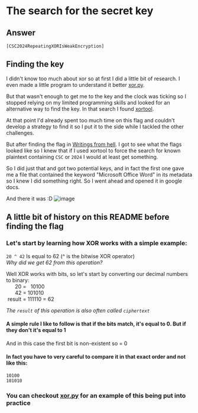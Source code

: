 # The search for the secret key

## Answer

`[CSC2024RepeatingXORIsWeakEncryption]`

## Finding the key

I didn't know too much about xor so at first I did a little bit of research.
I even made a little program to understand it better [xor.py](https://github.com/pindjouf/cyber_summer_school_application/blob/main/01%20-%20key%20size%20does%20not%20matter/xor.py).

But that wasn't enough to get me to the key and the clock was ticking so I stopped relying on my limited programming skills and looked for an alternative way to find the key. In that search I found [xortool](https://github.com/hellman/xortool).

At that point I'd already spent too much time on this flag and couldn't develop a strategy to find it so I put it to the side while I tackled the other challenges.

But after finding the flag in [Writings from hell](https://github.com/pindjouf/cyber_summer_school_application/tree/main/07%20-%20Writings%20from%20Hell_1). I got to see what the flags looked like so I knew that if I used xortool to force the search for known plaintext containing `CSC` or `2024` I would at least get something.

So I did just that and got two potential keys, and in fact the first one gave me a file that contained the keyword "Microsoft Office Word" in its metadata so I knew I did something right. So I went ahead and opened it in google docs.

And there it was :D
![image](./assets/20240622_15h32m44s_grim.png)

## A little bit of history on this README before finding the flag

### Let's start by learning how XOR works with a simple example:

`20 ^ 42` Is equal to 62 (^ is the bitwise XOR operator) \
*Why did we get 62 from this operation?*

Well XOR works with bits, so let's start by converting our decimal numbers to binary: \
&nbsp;&nbsp;&nbsp;&nbsp;&nbsp;&nbsp;20 = &nbsp;&nbsp;10100 \
&nbsp;&nbsp;&nbsp;&nbsp;&nbsp;&nbsp;42 = 101010 \
&nbsp;result = 111110 = 62

*The `result` of this operation is also often called `ciphertext`*

#### A simple rule I like to follow is that if the bits match, it's equal to 0. But if they don't it's equal to 1

And in this case the first bit is non-existent so = 0

#### In fact you have to very careful to compare it in that exact order and not like this:
    10100
    101010

### You can checkout [xor.py](https://github.com/pindjouf/cyber_summer_school_application/blob/main/01%20-%20key%20size%20does%20not%20matter/xor.py) for an example of this being put into practice
